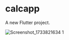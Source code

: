 # calcapp

A new Flutter project.


![Screenshot_1733821634 1](https://github.com/user-attachments/assets/6c87578d-8b6e-4beb-add4-e76d69e5900f)

